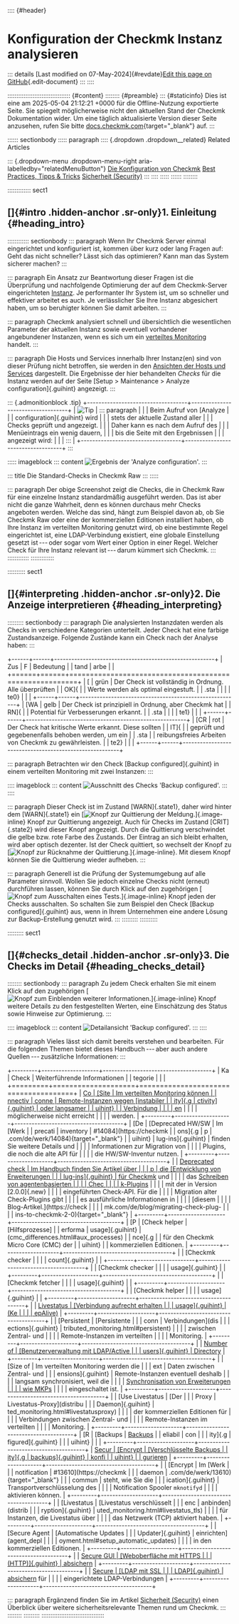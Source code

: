 :::: {#header}
# Konfiguration der Checkmk Instanz analysieren

::: details
[Last modified on 07-May-2024]{#revdate}[Edit this page on
GitHub](https://github.com/Checkmk/checkmk-docs/edit/2.3.0/src/common/de/analyze_configuration.asciidoc){.edit-document}
:::
::::

::::::::::::::::::::::::::::::::::: {#content}
:::::::: {#preamble}
::: {#staticinfo}
Dies ist eine am 2025-05-04 21:12:21 +0000 für die Offline-Nutzung
exportierte Seite. Sie spiegelt möglicherweise nicht den aktuellen Stand
der Checkmk Dokumentation wider. Um eine täglich aktualisierte Version
dieser Seite anzusehen, rufen Sie bitte
[docs.checkmk.com](https://docs.checkmk.com/){target="_blank"} auf.
:::

:::::: sectionbody
::::: paragraph
:::: {.dropdown .dropdown__related}
Related Articles

::: {.dropdown-menu .dropdown-menu-right aria-labelledby="relatedMenuButton"}
[Die Konfiguration von Checkmk](wato.html) [Best Practices, Tipps &
Tricks](intro_bestpractise.html) [Sicherheit (Security)](security.html)
:::
::::
:::::
::::::
::::::::

::::::::::::: sect1
## []{#intro .hidden-anchor .sr-only}1. Einleitung {#heading_intro}

:::::::::::: sectionbody
::: paragraph
Wenn Ihr Checkmk Server einmal eingerichtet und konfiguriert ist, kommen
über kurz oder lang Fragen auf: Geht das nicht schneller? Lässt sich das
optimieren? Kann man das System sicherer machen?
:::

::: paragraph
Ein Ansatz zur Beantwortung dieser Fragen ist die Überprüfung und
nachfolgende Optimierung der auf dem Checkmk-Server eingerichteten
[Instanz](glossar.html#site). Je performanter Ihr System ist, um so
schneller und effektiver arbeitet es auch. Je verlässlicher Sie Ihre
Instanz abgesichert haben, um so beruhigter können Sie damit arbeiten.
:::

::: paragraph
Checkmk analysiert schnell und übersichtlich die wesentlichen Parameter
der aktuellen Instanz sowie eventuell vorhandener angebundener
Instanzen, wenn es sich um ein [verteiltes
Monitoring](glossar.html#distributed_monitoring) handelt.
:::

::: paragraph
Die Hosts und Services innerhalb Ihrer Instanz(en) sind von dieser
Prüfung nicht betroffen, sie werden in den [Ansichten der Hosts und
Services](views.html) dargestellt. Die Ergebnisse der hier behandelten
*Checks* für die Instanz werden auf der Seite [Setup \> Maintenance \>
Analyze configuration]{.guihint} angezeigt.
:::

::: {.admonitionblock .tip}
+-----------------------------------+-----------------------------------+
| ![Tip](../images/icons/tip.png)   | ::: paragraph                     |
|                                   | Beim Aufruf von [Analyze          |
|                                   | configuration]{.guihint} wird     |
|                                   | stets der aktuelle Zustand aller  |
|                                   | Checks geprüft und angezeigt.     |
|                                   | Daher kann es nach dem Aufruf des |
|                                   | Menüeintrags ein wenig dauern,    |
|                                   | bis die Seite mit den Ergebnissen |
|                                   | angezeigt wird:                   |
|                                   | :::                               |
+-----------------------------------+-----------------------------------+
:::

::::: imageblock
::: content
![Ergebnis der \'Analyze configuration\'.](../images/analyze_config.png)
:::

::: title
Die Standard-Checks in Checkmk Raw
:::
:::::

::: paragraph
Der obige Screenshot zeigt die Checks, die in Checkmk Raw für eine
einzelne Instanz standardmäßig ausgeführt werden. Das ist aber nicht die
ganze Wahrheit, denn es können durchaus mehr Checks angeboten werden.
Welche das sind, hängt zum Beispiel davon ab, ob Sie Checkmk Raw oder
eine der kommerziellen Editionen installiert haben, ob Ihre Instanz im
verteilten Monitoring genutzt wird, ob eine bestimmte Regel eingerichtet
ist, eine LDAP-Verbindung existiert, eine globale Einstellung gesetzt
ist --- oder sogar vom Wert einer Option in einer Regel. Welcher Check
für Ihre Instanz relevant ist --- darum kümmert sich Checkmk.
:::
::::::::::::
:::::::::::::

:::::::::: sect1
## []{#interpreting .hidden-anchor .sr-only}2. Die Anzeige interpretieren {#heading_interpreting}

::::::::: sectionbody
::: paragraph
Die analysierten Instanzdaten werden als Checks in verschiedene
Kategorien unterteilt. Jeder Check hat eine farbige Zustandsanzeige.
Folgende Zustände kann ein Check nach der Analyse haben:
:::

+------+------+--------------------------------------------------------+
| Zus  | F    | Bedeutung                                              |
| tand | arbe |                                                        |
+======+======+========================================================+
| [    | grün | Der Check ist vollständig in Ordnung. Alle überprüften |
| OK]{ |      | Werte werden als optimal eingestuft.                   |
| .sta |      |                                                        |
| te0} |      |                                                        |
+------+------+--------------------------------------------------------+
| [WA  | gelb | Der Check ist prinzipiell in Ordnung, aber Checkmk hat |
| RN]{ |      | Potential für Verbesserungen erkannt.                  |
| .sta |      |                                                        |
| te1} |      |                                                        |
+------+------+--------------------------------------------------------+
| [CR  | rot  | Der Check hat kritische Werte erkannt. Diese sollten   |
| IT]{ |      | geprüft und gegebenenfalls behoben werden, um ein      |
| .sta |      | reibungsfreies Arbeiten von Checkmk zu gewährleisten.  |
| te2} |      |                                                        |
+------+------+--------------------------------------------------------+

::: paragraph
Betrachten wir den Check [Backup configured]{.guihint} in einem
verteilten Monitoring mit zwei Instanzen:
:::

:::: imageblock
::: content
![Ausschnitt des Checks \'Backup
configured\'.](../images/analyze_config_backup.png)
:::
::::

::: paragraph
Dieser Check ist im Zustand [WARN]{.state1}, daher wird hinter dem
[WARN]{.state1} ein [![Knopf zur Quittierung der
Meldung.](../images/icons/button_ackn_test.png)]{.image-inline} Knopf
zur Quittierung angezeigt. Auch für Checks im Zustand [CRIT]{.state2}
wird dieser Knopf angezeigt. Durch die Quittierung verschwindet die
gelbe bzw. rote Farbe des Zustands. Der Eintrag an sich bleibt erhalten,
wird aber optisch dezenter. Ist der Check quittiert, so wechselt der
Knopf zu [![Knopf zur Rücknahme der
Quittierung.](../images/icons/button_unackn_test.png)]{.image-inline}.
Mit diesem Knopf können Sie die Quittierung wieder aufheben.
:::

::: paragraph
Generell ist die Prüfung der Systemumgebung auf alle Parameter sinnvoll.
Wollen Sie jedoch einzelne Checks nicht (erneut) durchführen lassen,
können Sie durch Klick auf den zugehörigen [![Knopf zum Ausschalten
eines Tests.](../images/icons/button_disable_test.png)]{.image-inline}
Knopf jeden der Checks ausschalten. So schalten Sie zum Beispiel den
Check [Backup configured]{.guihint} aus, wenn in Ihrem Unternehmen eine
andere Lösung zur Backup-Erstellung genutzt wird.
:::
:::::::::
::::::::::

::::::::: sect1
## []{#checks_detail .hidden-anchor .sr-only}3. Die Checks im Detail {#heading_checks_detail}

:::::::: sectionbody
::: paragraph
Zu jedem Check erhalten Sie mit einem Klick auf den zugehörigen [![Knopf
zum Einblenden weiterer
Informationen.](../images/icons/button_info.png)]{.image-inline} Knopf
weitere Details zu den festgestellten Werten, eine Einschätzung des
Status sowie Hinweise zur Optimierung.
:::

:::: imageblock
::: content
![Detailansicht \'Backup
configured\'.](../images/analyze_config_backup_ext.png)
:::
::::

::: paragraph
Vieles lässt sich damit bereits verstehen und bearbeiten. Für die
folgenden Themen bietet dieses Handbuch --- aber auch andere
Quellen --- zusätzliche Informationen:
:::

+---------+--------------------+--------------------------------------+
| Ka      | Check              | Weiterführende Informationen         |
| tegorie |                    |                                      |
+=========+====================+======================================+
| [Co     | [Site              | Im verteilten Monitoring können      |
| nnectiv | conne              | Remote-Instanzen wegen [instabiler   |
| ity]{.g | ctivity]{.guihint} | oder langsamer                       |
| uihint} |                    | Verbindung                           |
|         |                    | en](distributed_monitoring.html#wan) |
|         |                    | möglicherweise nicht erreicht        |
|         |                    | werden.                              |
+---------+--------------------+--------------------------------------+
| [De     | [Deprecated HW/SW  | Im [Werk                             |
| precati | inventory          | #14084](https://checkmk              |
| ons]{.g | p                  | .com/de/werk/14084){target="_blank"} |
| uihint} | lug-ins]{.guihint} | finden Sie weitere Details und       |
|         |                    | Informationen zur Migration von      |
|         |                    | Plugins, die noch die alte API für   |
|         |                    | die HW/SW-Inventur nutzen.           |
+---------+--------------------+--------------------------------------+
|         | [Deprecated check  | Im Handbuch finden Sie Artikel über  |
|         | p                  | die [Entwicklung von Erweiterungen   |
|         | lug-ins]{.guihint} | für Checkmk](devel_intro.html) und   |
|         |                    | das [Schreiben von agentenbasierten  |
|         |                    | Chec                                 |
|         |                    | k-Plugins](devel_check_plugins.html) |
|         |                    | mit der in Version [2.0.0]{.new}     |
|         |                    | eingeführten Check-API. Für die      |
|         |                    | Migration alter Check-Plugins gibt   |
|         |                    | es ausführliche Informationen in     |
|         |                    | [diesem                              |
|         |                    | Blog-Artikel.](https://check         |
|         |                    | mk.com/de/blog/migrating-check-plug- |
|         |                    | ins-to-checkmk-2-0){target="_blank"} |
+---------+--------------------+--------------------------------------+
| [P      | [Check helper      | [Hilfsprozesse]                      |
| erforma | usage]{.guihint}   | (cmc_differences.html#aux_processes) |
| nce]{.g |                    | für den Checkmk Micro Core (CMC) der |
| uihint} |                    | kommerziellen Editionen.             |
+---------+--------------------+--------------------------------------+
|         | [Checkmk checker   |                                      |
|         | count]{.guihint}   |                                      |
+---------+--------------------+--------------------------------------+
|         | [Checkmk checker   |                                      |
|         | usage]{.guihint}   |                                      |
+---------+--------------------+--------------------------------------+
|         | [Checkmk fetcher   |                                      |
|         | usage]{.guihint}   |                                      |
+---------+--------------------+--------------------------------------+
|         | [Checkmk helper    |                                      |
|         | usage]{.guihint}   |                                      |
+---------+--------------------+--------------------------------------+
|         | [Livestatus        | [Verbindung aufrecht erhalten        |
|         | usage]{.guihint}   | (Ke                                  |
|         |                    | epAlive)](livestatus.html#keepalive) |
+---------+--------------------+--------------------------------------+
|         | [Persistent        | [Persistente                         |
|         | conn               | Verbindungen](dis                    |
|         | ections]{.guihint} | tributed_monitoring.html#persistent) |
|         |                    | zwischen Zentral- und                |
|         |                    | Remote-Instanzen im verteilten       |
|         |                    | Monitoring.                          |
+---------+--------------------+--------------------------------------+
|         | [Number of         | [Benutzerverwaltung mit LDAP/Active  |
|         | users]{.guihint}   | Directory](ldap.html)                |
+---------+--------------------+--------------------------------------+
|         | [Size of           | Im verteilten Monitoring werden die  |
|         | ext                | Daten zwischen Zentral- und          |
|         | ensions]{.guihint} | Remote-Instanzen eventuell deshalb   |
|         |                    | langsam synchronisiert, weil die     |
|         |                    | [Synchronisation von Erweiterungen   |
|         |                    | wie MKPs](mkps.html#distr_wato)      |
|         |                    | eingeschaltet ist.                   |
+---------+--------------------+--------------------------------------+
|         | [Use Livestatus    | [Der                                 |
|         | Proxy              | Livestatus-Proxy](distribu           |
|         | Daemon]{.guihint}  | ted_monitoring.html#livestatusproxy) |
|         |                    | der kommerziellen Editionen für      |
|         |                    | Verbindungen zwischen Zentral- und   |
|         |                    | Remote-Instanzen im verteilten       |
|         |                    | Monitoring.                          |
+---------+--------------------+--------------------------------------+
| [R      | [Backups           | [Backups](backup.html)               |
| eliabil | con                |                                      |
| ity]{.g | figured]{.guihint} |                                      |
| uihint} |                    |                                      |
+---------+--------------------+--------------------------------------+
| [Secur  | [Encrypt           | [Verschlüsselte Backups              |
| ity]{.g | backups]{.guihint} | konfi                                |
| uihint} |                    | gurieren](backup.html#backup_config) |
+---------+--------------------+--------------------------------------+
|         | [Encrypt           | Im [Werk                             |
|         | notification       | #13610](https://checkmk              |
|         | daemon             | .com/de/werk/13610){target="_blank"} |
|         | commun             | steht, wie Sie die                   |
|         | ication]{.guihint} | Transportverschlüsselung des         |
|         |                    | Notification Spooler `mknotifyd`     |
|         |                    | aktivieren können.                   |
+---------+--------------------+--------------------------------------+
|         | [Livestatus        | [Livestatus verschlüsselt            |
|         | enc                | anbinden](distrib                    |
|         | ryption]{.guihint} | uted_monitoring.html#livestatus_tls) |
|         |                    | für Instanzen, die Livestatus über   |
|         |                    | das Netzwerk (TCP) aktiviert haben.  |
+---------+--------------------+--------------------------------------+
|         | [Secure Agent      | [Automatische Updates                |
|         | Updater]{.guihint} | einrichten](agent_depl               |
|         |                    | oyment.html#setup_automatic_updates) |
|         |                    | in den kommerziellen Editionen.      |
+---------+--------------------+--------------------------------------+
|         | [Secure GUI        | [Weboberfläche mit HTTPS             |
|         | (HTTP)]{.guihint}  | absichern](omd_https.html)           |
+---------+--------------------+--------------------------------------+
|         | [Secure            | [LDAP mit SSL                        |
|         | LDAP]{.guihint}    | absichern](ldap.html#ssl) für        |
|         |                    | eingerichtete LDAP-Verbindungen      |
+---------+--------------------+--------------------------------------+

::: paragraph
Ergänzend finden Sie im Artikel [Sicherheit (Security)](security.html)
einen Überblick über weitere sicherheitsrelevante Themen rund um
Checkmk.
:::
::::::::
:::::::::
:::::::::::::::::::::::::::::::::::
